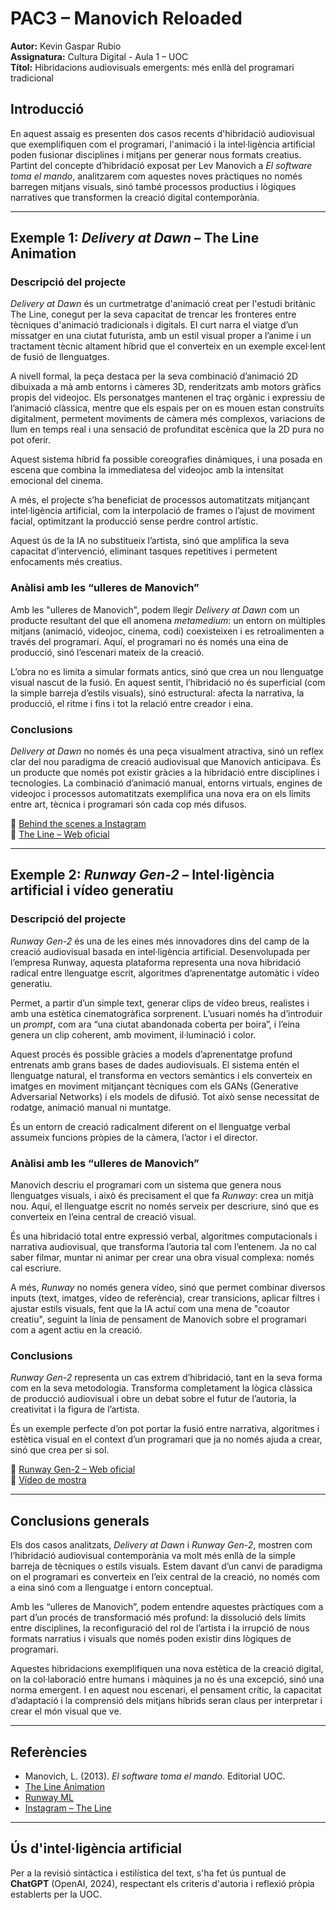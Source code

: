 # PAC3 – Manovich Reloaded  
**Autor:** Kevin Gaspar Rubio  
**Assignatura:** Cultura Digital - Aula 1 – UOC  
**Títol:** Hibridacions audiovisuals emergents: més enllà del programari tradicional  

## Introducció

En aquest assaig es presenten dos casos recents d'hibridació audiovisual que exemplifiquen com el programari, l'animació i la intel·ligència artificial poden fusionar disciplines i mitjans per generar nous formats creatius. Partint del concepte d’hibridació exposat per Lev Manovich a *El software toma el mando*, analitzarem com aquestes noves pràctiques no només barregen mitjans visuals, sinó també processos productius i lògiques narratives que transformen la creació digital contemporània.

---

## Exemple 1: *Delivery at Dawn* – The Line Animation

### Descripció del projecte

*Delivery at Dawn* és un curtmetratge d'animació creat per l'estudi britànic The Line, conegut per la seva capacitat de trencar les fronteres entre tècniques d'animació tradicionals i digitals. El curt narra el viatge d’un missatger en una ciutat futurista, amb un estil visual proper a l’anime i un tractament tècnic altament híbrid que el converteix en un exemple excel·lent de fusió de llenguatges.

A nivell formal, la peça destaca per la seva combinació d’animació 2D dibuixada a mà amb entorns i càmeres 3D, renderitzats amb motors gràfics propis del videojoc. Els personatges mantenen el traç orgànic i expressiu de l’animació clàssica, mentre que els espais per on es mouen estan construïts digitalment, permetent moviments de càmera més complexos, variacions de llum en temps real i una sensació de profunditat escènica que la 2D pura no pot oferir.

Aquest sistema híbrid fa possible coreografies dinàmiques, i una posada en escena que combina la immediatesa del videojoc amb la intensitat emocional del cinema.

A més, el projecte s’ha beneficiat de processos automatitzats mitjançant intel·ligència artificial, com la interpolació de frames o l’ajust de moviment facial, optimitzant la producció sense perdre control artístic.

Aquest ús de la IA no substitueix l’artista, sinó que amplifica la seva capacitat d’intervenció, eliminant tasques repetitives i permetent enfocaments més creatius.

### Anàlisi amb les “ulleres de Manovich”

Amb les "ulleres de Manovich", podem llegir *Delivery at Dawn* com un producte resultant del que ell anomena *metamedium*: un entorn on múltiples mitjans (animació, videojoc, cinema, codi) coexisteixen i es retroalimenten a través del programari. Aquí, el programari no és només una eina de producció, sinó l’escenari mateix de la creació.

L’obra no es limita a simular formats antics, sinó que crea un nou llenguatge visual nascut de la fusió. En aquest sentit, l’hibridació no és superficial (com la simple barreja d’estils visuals), sinó estructural: afecta la narrativa, la producció, el ritme i fins i tot la relació entre creador i eina.

### Conclusions

*Delivery at Dawn* no només és una peça visualment atractiva, sinó un reflex clar del nou paradigma de creació audiovisual que Manovich anticipava. És un producte que només pot existir gràcies a la hibridació entre disciplines i tecnologies. La combinació d’animació manual, entorns virtuals, engines de videojoc i processos automatitzats exemplifica una nova era on els límits entre art, tècnica i programari són cada cop més difusos.

🔗 [Behind the scenes a Instagram](https://www.instagram.com/thelineanimation/)  
🔗 [The Line – Web oficial](https://thelinestudio.com)

---

## Exemple 2: *Runway Gen-2* – Intel·ligència artificial i vídeo generatiu

### Descripció del projecte

*Runway Gen-2* és una de les eines més innovadores dins del camp de la creació audiovisual basada en intel·ligència artificial. Desenvolupada per l’empresa Runway, aquesta plataforma representa una nova hibridació radical entre llenguatge escrit, algoritmes d’aprenentatge automàtic i vídeo generatiu.

Permet, a partir d’un simple text, generar clips de vídeo breus, realistes i amb una estètica cinematogràfica sorprenent. L’usuari només ha d’introduir un *prompt*, com ara “una ciutat abandonada coberta per boira”, i l’eina genera un clip coherent, amb moviment, il·luminació i color.

Aquest procés és possible gràcies a models d’aprenentatge profund entrenats amb grans bases de dades audiovisuals. El sistema entén el llenguatge natural, el transforma en vectors semàntics i els converteix en imatges en moviment mitjançant tècniques com els GANs (Generative Adversarial Networks) i els models de difusió. Tot això sense necessitat de rodatge, animació manual ni muntatge.

És un entorn de creació radicalment diferent on el llenguatge verbal assumeix funcions pròpies de la càmera, l’actor i el director.

### Anàlisi amb les “ulleres de Manovich”

Manovich descriu el programari com un sistema que genera nous llenguatges visuals, i això és precisament el que fa *Runway*: crea un mitjà nou. Aquí, el llenguatge escrit no només serveix per descriure, sinó que es converteix en l’eina central de creació visual.

És una hibridació total entre expressió verbal, algoritmes computacionals i narrativa audiovisual, que transforma l’autoria tal com l’entenem. Ja no cal saber filmar, muntar ni animar per crear una obra visual complexa: només cal escriure.

A més, *Runway* no només genera vídeo, sinó que permet combinar diversos inputs (text, imatges, vídeo de referència), crear transicions, aplicar filtres i ajustar estils visuals, fent que la IA actuï com una mena de "coautor creatiu", seguint la línia de pensament de Manovich sobre el programari com a agent actiu en la creació.

### Conclusions

*Runway Gen-2* representa un cas extrem d’hibridació, tant en la seva forma com en la seva metodologia. Transforma completament la lògica clàssica de producció audiovisual i obre un debat sobre el futur de l’autoria, la creativitat i la figura de l’artista.

És un exemple perfecte d’on pot portar la fusió entre narrativa, algoritmes i estètica visual en el context d’un programari que ja no només ajuda a crear, sinó que crea per si sol.

🔗 [Runway Gen-2 – Web oficial](https://runwayml.com)  
🔗 [Vídeo de mostra](https://runwayml.com)

---

## Conclusions generals

Els dos casos analitzats, *Delivery at Dawn* i *Runway Gen-2*, mostren com l’hibridació audiovisual contemporània va molt més enllà de la simple barreja de tècniques o estils visuals. Estem davant d’un canvi de paradigma on el programari es converteix en l’eix central de la creació, no només com a eina sinó com a llenguatge i entorn conceptual.

Amb les “ulleres de Manovich”, podem entendre aquestes pràctiques com a part d’un procés de transformació més profund: la dissolució dels límits entre disciplines, la reconfiguració del rol de l’artista i la irrupció de nous formats narratius i visuals que només poden existir dins lògiques de programari.

Aquestes hibridacions exemplifiquen una nova estètica de la creació digital, on la col·laboració entre humans i màquines ja no és una excepció, sinó una norma emergent. I en aquest nou escenari, el pensament crític, la capacitat d’adaptació i la comprensió dels mitjans híbrids seran claus per interpretar i crear el món visual que ve.

---

## Referències

- Manovich, L. (2013). *El software toma el mando*. Editorial UOC.  
- [The Line Animation](https://thelinestudio.com)  
- [Runway ML](https://runwayml.com)  
- [Instagram – The Line](https://www.instagram.com/thelineanimation/)

---

## Ús d'intel·ligència artificial

Per a la revisió sintàctica i estilística del text, s'ha fet ús puntual de **ChatGPT** (OpenAI, 2024), respectant els criteris d'autoria i reflexió pròpia establerts per la UOC.
